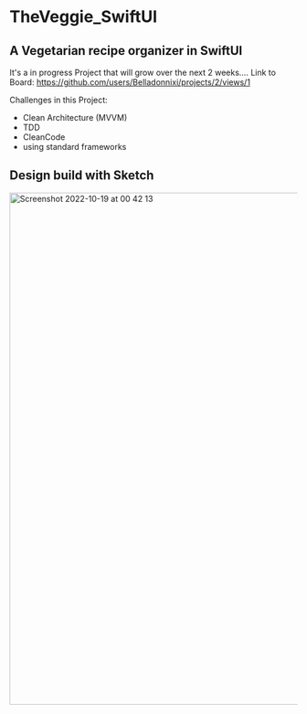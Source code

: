 # TheVeggie_SwiftUI
## A Vegetarian recipe organizer in SwiftUI
It's a in progress Project that will grow over the next 2 weeks....
Link to Board:
https://github.com/users/Belladonnixi/projects/2/views/1

Challenges in this Project:
- Clean Architecture (MVVM)
- TDD
- CleanCode
- using standard frameworks

## Design build with Sketch

<img width="896" alt="Screenshot 2022-10-19 at 00 42 13" src="https://user-images.githubusercontent.com/99251460/196558812-881df95f-1142-4fa7-a941-1112252c12b2.png">
